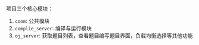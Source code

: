 项目三个核心模块：

1. `coom`: 公共模块
2. `complie_server`: 编译与运行模块
3. `oj_server`: 获取题目列表，查看题目编写题目界面，负载均衡选择等其他功能 
